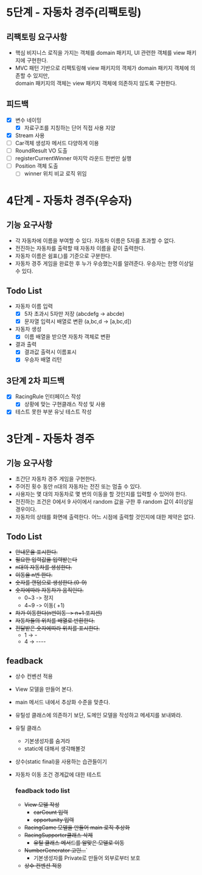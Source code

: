 # 5단계 - 자동차 경주(리팩토링)
## 리팩토링 요구사항
- 핵심 비지니스 로직을 가지는 객체를 domain 패키지, UI 관련한 객체를 view 패키지에 구현한다.
- MVC 패턴 기반으로 리팩토링해 view 패키지의 객체가 domain 패키지 객체에 의존할 수 있지만, <br>domain 패키지의 객체는 view 패키지 객체에 의존하지 않도록 구현한다.

## 피드백
- [x] 변수 네이밍 
  - [x] 자료구조를 지칭하는 단어 직접 사용 지양
- [x] Stream 사용
- [ ] Car객체 생성자 메서드 다양하게 이용
- [ ] RoundResult VO 도출
- [ ] registerCurrentWinner 마지막 라운드 한번만 실행
- [ ] Position 객체 도출
  - [ ] winner 위치 비교 로직 위임

# 4단계 - 자동차 경주(우승자)
## 기능 요구사항
- 각 자동차에 이름을 부여할 수 있다. 자동차 이름은 5자를 초과할 수 없다.
- 전진하는 자동차를 출력할 때 자동차 이름을 같이 출력한다.
- 자동차 이름은 쉼표(,)를 기준으로 구분한다.
- 자동차 경주 게임을 완료한 후 누가 우승했는지를 알려준다. 우승자는 한명 이상일 수 있다.

## Todo List
- 자동차 이름 입력
  - [x] 5자 초과시 5자만 저장 (abcdefg -> abcde)
  - [x] 문자열 입력시 배열로 변환 (a,bc,d -> [a,bc,d])
- 자동차 생성
  - [x] 이름 배열을 받으면 자동차 객체로 변환
- 결과 출력
  - [X] 결과값 출력시 이름표시
  - [X] 우승자 배열 리턴

## 3단계 2차 피드백
- [x] RacingRule 인터페이스 작성
  - [x] 상황에 맞는 구현클래스 작성 및 사용
- [x] 테스트 못한 부분 유닛 테스트 작성

# 3단계 - 자동차 경주
## 기능 요구사항
- 초간단 자동차 경주 게임을 구현한다.
- 주어진 횟수 동안 n대의 자동차는 전진 또는 멈출 수 있다.
- 사용자는 몇 대의 자동차로 몇 번의 이동을 할 것인지를 입력할 수 있어야 한다.
- 전진하는 조건은 0에서 9 사이에서 random 값을 구한 후 random 값이 4이상일 경우이다.
- 자동차의 상태를 화면에 출력한다. 어느 시점에 출력할 것인지에 대한 제약은 없다.

## Todo List
- ~~안내문을 표시한다.~~
- ~~필요한 입력값을 입력받는다~~
- ~~n대의 자동차를 생성한다.~~
- ~~이동을 n번 한다.~~
- ~~숫자를 랜덤으로 생성한다.(0-9)~~
- ~~숫자에따라 자동차가 움직인다.~~
  - 0~3 -> 정지
  - 4~9 -> 이동( +1)
- ~~차가 이동한다(n번이동 -> n+1 포지션)~~
- ~~자동차들의 위치를 배열로 반환한다.~~
- ~~전달받은 숫자에따라 위치를 표시한다.~~
  - 1 -> -
  - 4 -> ----

## feadback
- 상수 컨벤션 적용
- View 모델을 만들어 본다.
- main 메서드 내에서 추상화 수준을 맞춘다.
- 유틸성 클래스에 의존하기 보단, 도메인 모델을 작성하고 메세지를 보내봐라.
- 유틸 클래스
  - 기본생성자를 숨겨라
  - static에 대해서 생각해볼것
- 상수(static final)을 사용하는 습관들이기
- 자동차 이동 조건 경계값에 대한 테스트 

  ### feadback todo list
  - ~~View 모델 작성~~
    - ~~carCount 입력~~
    - ~~opportunity 입력~~
  - ~~RacingGame 모델을 만들어 main 로직 추상화~~
  - ~~RacingSupporter클래스 삭제~~
    - ~~유틸 클래스 메서드를 알맞은 모델로 이동~~
  - ~~NumberGenerator 고민...~~`
    - 기본생성자를 Private로 만들어 외부로부터 보호
  - ~~상수 컨벤션 적용~~
